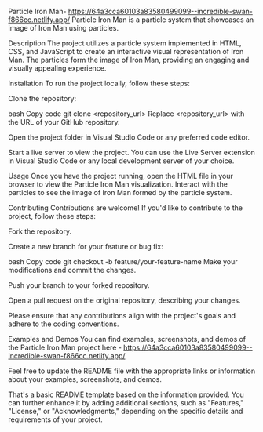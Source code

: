Particle Iron Man-  https://64a3cca60103a83580499099--incredible-swan-f866cc.netlify.app/
Particle Iron Man is a particle system that showcases an image of Iron Man using particles.

Description
The project utilizes a particle system implemented in HTML, CSS, and JavaScript to create an interactive visual representation of Iron Man. The particles form the image of Iron Man, providing an engaging and visually appealing experience.

Installation
To run the project locally, follow these steps:

Clone the repository:

bash
Copy code
git clone <repository_url>
Replace <repository_url> with the URL of your GitHub repository.

Open the project folder in Visual Studio Code or any preferred code editor.

Start a live server to view the project. You can use the Live Server extension in Visual Studio Code or any local development server of your choice.

Usage
Once you have the project running, open the HTML file in your browser to view the Particle Iron Man visualization. Interact with the particles to see the image of Iron Man formed by the particle system.

Contributing
Contributions are welcome! If you'd like to contribute to the project, follow these steps:

Fork the repository.

Create a new branch for your feature or bug fix:

bash
Copy code
git checkout -b feature/your-feature-name
Make your modifications and commit the changes.

Push your branch to your forked repository.

Open a pull request on the original repository, describing your changes.

Please ensure that any contributions align with the project's goals and adhere to the coding conventions.

Examples and Demos
You can find examples, screenshots, and demos of the Particle Iron Man project here - https://64a3cca60103a83580499099--incredible-swan-f866cc.netlify.app/ 

Feel free to update the README file with the appropriate links or information about your examples, screenshots, and demos.

That's a basic README template based on the information provided. You can further enhance it by adding additional sections, such as "Features," "License," or "Acknowledgments," depending on the specific details and requirements of your project.
